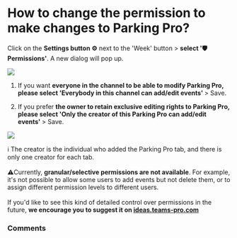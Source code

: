 # How to change the permission to make changes to Parking Pro?

<p class="no-margin">Click on the <b>Settings button ⚙️</b> next to the 'Week' button &gt; <b>select '🛡️Permissions'</b>. A new dialog will pop up. </p>
<p class="no-margin"></p>
<div class="intercom-container"><img src="https://downloads.intercomcdn.com/i/o/824205370/52e25118c813687a0762ec77/1.png"></div><ol>
<li>
<p class="no-margin">If you want <b>everyone in the channel to be able to modify Parking Pro, please select 'Everybody in this channel can add/edit events' </b>&gt; Save. </p>
</li>
<li>
<p class="no-margin">If you prefer <b>the owner to retain exclusive editing rights to Parking Pro, please select 'Only the creator of this Parking Pro can add/edit events' </b>&gt; Save. </p>
</li>
</ol><div class="intercom-container"><img src="https://downloads.intercomcdn.com/i/o/824205592/008e4c6306e70f82ef59d112/2.png"></div><p class="no-margin"></p>
<p class="no-margin"></p>
<p class="no-margin">ℹ️ The creator is the individual who added the Parking Pro tab, and there is only one creator for each tab. <br> <br>⚠️Currently, <b>granular/selective permissions are not available</b>. For example, it's not possible to allow some users to add events but not delete them, or to assign different permission levels to different users.  <br> <br>If you'd like to see this kind of detailed control over permissions in the future, <b>we encourage you to suggest it on <a href="https://ideas.teams-pro.com/" target="_blank" class="intercom-content-link">ideas.teams-pro.com</a></b> </p>

### Comments

<Commentaire />